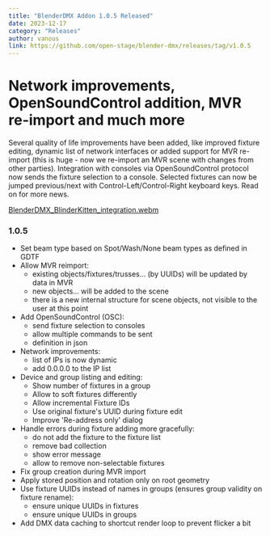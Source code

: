 ```yaml
---
title: "BlenderDMX Addon 1.0.5 Released"
date: 2023-12-17
category: "Releases"
author: vanous
link: https://github.com/open-stage/blender-dmx/releases/tag/v1.0.5
---
```


# Network improvements, OpenSoundControl addition, MVR re-import and much more

Several quality of life improvements have been added, like improved fixture editing, dynamic list of network interfaces or added support for MVR re-import (this is huge - now we re-import an MVR scene with changes from other parties). Integration with consoles via OpenSoundControl protocol now sends the fixture selection to a console. Selected fixtures can now be jumped previous/next with Control-Left/Control-Right keyboard keys. Read on for more news.

[BlenderDMX_BlinderKitten_integration.webm](https://github.com/open-stage/blender-dmx/assets/3680926/21036edc-4b7e-4677-912a-29c01b5a86d3)


### 1.0.5

* Set beam type based on Spot/Wash/None beam types as defined in GDTF
* Allow MVR reimport:
    * existing objects/fixtures/trusses... (by UUIDs) will be updated by data
      in MVR
    * new objects... will be added to the scene
    * there is a new internal structure for scene objects, not visible to the
      user at this point
* Add OpenSoundControl (OSC):
    * send fixture selection to consoles
    * allow multiple commands to be sent
    * definition in json
* Network improvements:
    * list of IPs is now dynamic
    * add 0.0.0.0 to the IP list
* Device and group listing and editing:
    * Show number of fixtures in a group
    * Allow to soft fixtures differently
    * Allow incremental Fixture IDs
    * Use original fixture's UUID during fixture edit
    * Improve 'Re-address only' dialog
* Handle errors during fixture adding more gracefully:
    * do not add the fixture to the fixture list
    * remove bad collection
    * show error message
    * allow to remove non-selectable fixtures
* Fix group creation during MVR import
* Apply stored position and rotation only on root geometry
* Use fixture UUIDs instead of names in groups (ensures group validity on fixture
  rename):
    * ensure unique UUIDs in fixtures
    * ensure unique UUIDs in groups
* Add DMX data caching to shortcut render loop to prevent flicker a bit
